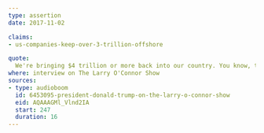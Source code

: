 ```yaml
---
type: assertion
date: 2017-11-02

claims:
- us-companies-keep-over-3-trillion-offshore

quote:
  We're bringing $4 trillion or more back into our country. You know, the money that's offshore... I've been talking about $2.5 trillion now for years, but it's not staying the same -- it's much increased, and we think it's probably over $4 trillion.
where: interview on The Larry O'Connor Show
sources:
- type: audioboom
  id: 6453095-president-donald-trump-on-the-larry-o-connor-show
  eid: AQAAAGMl_Vlnd2IA
  start: 247
  duration: 16
---
```

